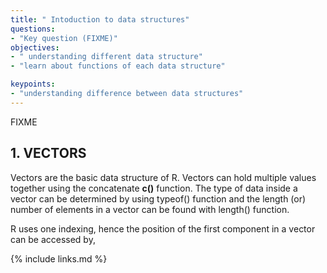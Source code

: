 ```yaml
---
title: " Intoduction to data structures"
questions:
- "Key question (FIXME)"
objectives:
- " understanding different data structure"
- "learn about functions of each data structure"

keypoints:
- "understanding difference between data structures"
---
```

FIXME

## **1. VECTORS**
Vectors are the basic data structure of R. Vectors can hold multiple values together using the concatenate **c()** function. 
The type of data inside a vector can be determined by using typeof() function and the length (or)
number of elements in a vector can be found with length() function. 

R uses one indexing, hence the position of the first component in a vector can be accessed by,

{% include links.md %}
